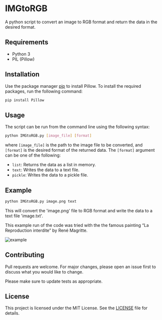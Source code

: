 # IMGtoRGB

A python script to convert an image to RGB format and return the data in the desired format.

## Requirements

- Python 3
- PIL (Pillow)

## Installation

Use the package manager [pip](https://pip.pypa.io/en/stable/) to install Pillow.
To install the required packages, run the following command:

```bash
pip install Pillow
```

## Usage

The script can be run from the command line using the following syntax:

```bash
python IMGtoRGB.py [image_file] [format]
```

where `[image_file]` is the path to the image file to be converted, and `[format]` is the desired format of the returned data. The `[format]` argument can be one of the following:

- `list`: Returns the data as a list in memory.
- `text`: Writes the data to a text file.
- `pickle`: Writes the data to a pickle file.

## Example

```bash
python IMGtoRGB.py image.png text
```

This will convert the 'image.png' file to RGB format and write the data to a text file 'image.txt'.

This example run of the code was tried with the the famous painting “La Reproduction interdite” by René Magritte.

![example](https://user-images.githubusercontent.com/37070272/216344785-3cc831e0-76bc-4815-af32-fbe6bad6b628.PNG)

## Contributing

Pull requests are welcome. For major changes, please open an issue first
to discuss what you would like to change.

Please make sure to update tests as appropriate.

## License

This project is licensed under the MIT License. See the [LICENSE](LICENSE) file for details.


